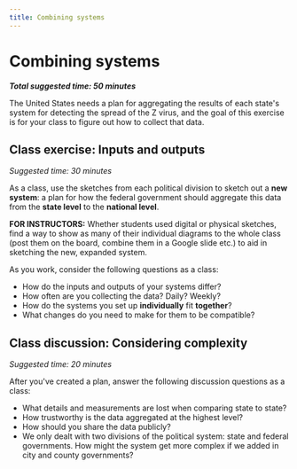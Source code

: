 ```yaml
---
title: Combining systems
---
```


# Combining systems

***Total suggested time: 50 minutes***

The United States needs a plan for aggregating the results of each state's system for detecting the spread of the Z virus, and the goal of this exercise is for your class to figure out how to collect that data.

## Class exercise: Inputs and outputs

*Suggested time: 30 minutes*

As a class, use the sketches from each political division to sketch out a **new system**: a plan for how the federal government should aggregate this data from the **state level** to the **national level**.

<div class="alert alert-primary" role="alert">
    <strong>FOR INSTRUCTORS:</strong> Whether students used digital or physical sketches, find a way to show as many of their individual diagrams to the whole class (post them on the board, combine them in a Google slide etc.) to aid in sketching the new, expanded system.
</div>

As you work, consider the following questions as a class:

* How do the inputs and outputs of your systems differ?
* How often are you collecting the data? Daily? Weekly?
* How do the systems you set up **individually** fit **together**?
* What changes do you need to make for them to be compatible?

## Class discussion: Considering complexity

*Suggested time: 20 minutes*

After you've created a plan, answer the following discussion questions as a class:

* What details and measurements are lost when comparing state to state?
* How trustworthy is the data aggregated at the highest level?
* How should you share the data publicly?
* We only dealt with two divisions of the political system: state and federal governments. How might the system get more complex if we added in city and county governments?